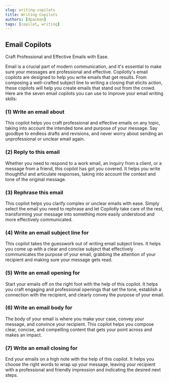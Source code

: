 ```yaml
---
slug: writing-copilots
title: Writing Copilots
authors: [dpacman]
tags: [copilot, writing]
---
```


## Email Copilots

Craft Professional and Effective Emails with Ease.

Email is a crucial part of modern communication, and it's essential to make sure your messages are professional and effective. Copilotly's email copilots are designed to help you write emails that get results. From composing a well-crafted subject line to writing a closing that elicits action, these copilots will help you create emails that stand out from the crowd. Here are the seven email copilots you can use to improve your email writing skills:

### (1) Write an email about

This copilot helps you craft professional and effective emails on any topic, taking into account the intended tone and purpose of your message. Say goodbye to endless drafts and revisions, and never worry about sending an unprofessional or unclear email again.

### (2) Reply to this email

Whether you need to respond to a work email, an inquiry from a client, or a message from a friend, this copilot has got you covered. It helps you write thoughtful and articulate responses, taking into account the context and tone of the original message.

### (3) Rephrase this email

This copilot helps you clarify complex or unclear emails with ease. Simply select the email you need to rephrase and let Copilotly take care of the rest, transforming your message into something more easily understood and more effectively communicated.

### (4) Write an email subject line for

This copilot takes the guesswork out of writing email subject lines. It helps you come up with a clear and concise subject that effectively communicates the purpose of your email, grabbing the attention of your recipient and making sure your message gets read.

### (5) Write an email opening for

Start your emails off on the right foot with the help of this copilot. It helps you craft engaging and professional openings that set the tone, establish a connection with the recipient, and clearly convey the purpose of your email.

### (6) Write an email body for

The body of your email is where you make your case, convey your message, and convince your recipient. This copilot helps you compose clear, concise, and compelling content that gets your point across and makes an impact.

### (7) Write an email closing for

End your emails on a high note with the help of this copilot. It helps you choose the right words to wrap up your message, leaving your recipient with a professional and friendly impression and indicating the desired next steps.
